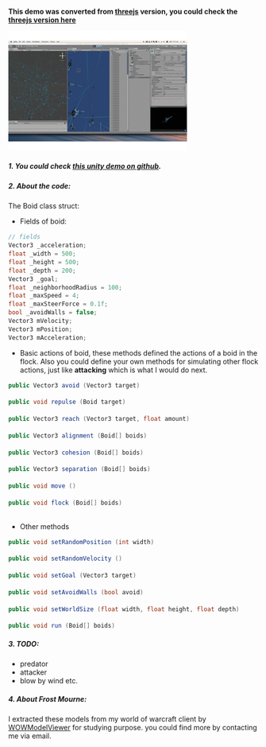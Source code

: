 
**This demo was converted from [threejs](https://threejs.org/) version, you could check the [threejs version here](https://threejs.org/examples/#canvas_geometry_birds)**

[![](https://raw.githubusercontent.com/suntabu/cpu_birds/master/swords.gif)](https://www.youtube.com/watch?v=aFMCJBGomC8)

##### 1. You could check [this unity demo on github](https://github.com/suntabu/cpu_birds).


##### 2. About the code:

The Boid class struct:

- Fields of boid: 

``` C#
// fields
Vector3 _acceleration;
float _width = 500;
float _height = 500;
float _depth = 200;
Vector3 _goal;
float _neighborhoodRadius = 100;
float _maxSpeed = 4;
float _maxSteerForce = 0.1f;
bool _avoidWalls = false;
Vector3 mVelocity;
Vector3 mPosition;
Vector3 mAcceleration;
```
- Basic actions of boid, these methods defined the actions of a boid in the flock. Also you could define your own methods for simulating other flock actions, just like **attacking** which is what I would do next. 

``` C#
public Vector3 avoid (Vector3 target)

public void repulse (Boid target)

public Vector3 reach (Vector3 target, float amount)

public Vector3 alignment (Boid[] boids)

public Vector3 cohesion (Boid[] boids)

public Vector3 separation (Boid[] boids)

public void move ()

public void flock (Boid[] boids)
 
```

- Other methods

``` C#
public void setRandomPosition (int width)

public void setRandomVelocity ()

public void setGoal (Vector3 target)

public void setAvoidWalls (bool avoid)

public void setWorldSize (float width, float height, float depth)

public void run (Boid[] boids)
```


##### 3. TODO:
- predator
- attacker
- blow by wind etc.


##### 4. About Frost Mourne:

I extracted these models from my world of warcraft client by [WOWModelViewer](https://wowmodelviewer.net/wordpress/) for studying purpose. you could find more by contacting me via email.

